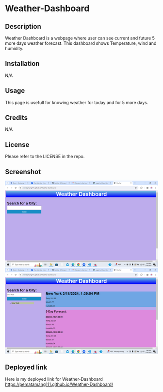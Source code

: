 # Weather-Dashboard

## Description
   Weather Dashboard is a webpage where user can see current and future 5 more days weather forecast.
   This dashboard shows Temperature, wind and humidity.



## Installation

N/A

## Usage
   This page is usefull for knowing weather for today and for 5 more days. 

## Credits

N/A

## License

Please refer to the LICENSE in the repo.

## Screenshot
<img src="screenshot (67).png">
<img src="screenshot (68).png">



## Deployed link
Here is my deployed link for Weather-Dashboard
https://pematamang111.github.io/Weather-Dashboard/
